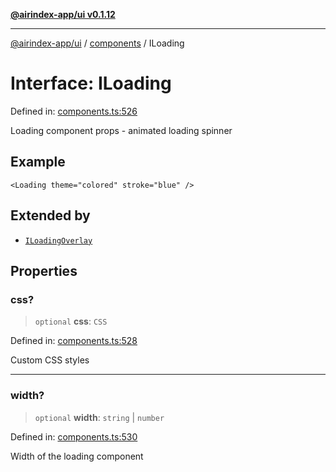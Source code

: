 [**@airindex-app/ui v0.1.12**](../../README.md)

***

[@airindex-app/ui](../../README.md) / [components](../README.md) / ILoading

# Interface: ILoading

Defined in: [components.ts:526](https://github.com/airindex-app/ui/blob/51b723e17db3d2d7342fc2d9bd4a36ea0ad71f2a/src/types/components.ts#L526)

Loading component props - animated loading spinner

## Example

```tsx
<Loading theme="colored" stroke="blue" />
```

## Extended by

- [`ILoadingOverlay`](ILoadingOverlay.md)

## Properties

### css?

> `optional` **css**: `CSS`

Defined in: [components.ts:528](https://github.com/airindex-app/ui/blob/51b723e17db3d2d7342fc2d9bd4a36ea0ad71f2a/src/types/components.ts#L528)

Custom CSS styles

***

### width?

> `optional` **width**: `string` \| `number`

Defined in: [components.ts:530](https://github.com/airindex-app/ui/blob/51b723e17db3d2d7342fc2d9bd4a36ea0ad71f2a/src/types/components.ts#L530)

Width of the loading component
